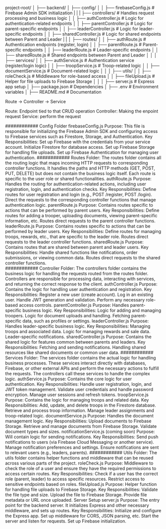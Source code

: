 project-root/
│
├── backend/
│   ├── config/
│   │   ├── firebaseConfig.js        # Firebase Admin SDK initialization
|   |
|   ├── controllers/                 # Handles request processing and business logic
│   │   ├── authController.js        # Logic for authentication-related endpoints
│   │   ├── parentController.js      # Logic for parent-specific endpoints
│   │   ├── leaderController.js      # Logic for leader-specific endpoints
│   │   ├── sharedController.js      # Logic for shared endpoints between Parent and Leader
|   |
│   ├── routes/
│   │   ├── authRoute.js             # Authentication endpoints (register, login)
│   │   ├── parentRoute.js           # Parent-specific endpoints
│   │   ├── leaderRoute.js           # Leader-specific endpoints
│   │   ├── sharedRoute.js           # Shared endpoints between Parent and Leader
│   │
│   ├── services/
│   │   ├── authService.js           # Authentication service (register/login logic)
│   │   ├── troopService.js          # Troop-related logic
│   │   ├── documentService.js       # Document-related logic
│   │
│   ├── utils/
│   │   ├── roleCheck.js             # Middleware for role-based access
│   │   ├── fileUpload.js            # Helper for file uploads to Firebase Storage
│   │
│   ├── server.js                    # Express app setup
│   ├── package.json                 # Dependencies
│   ├── .env                         # Environment variables
│   ├── README.md                    # Documentation


Route -> Controller -> Service

Route: Endpoint tied to that CRUD operation
Controller: Making the enpoint request
Service: perform the request


############
Config Folder
    firebaseConfig.js
        Purpose: This file is responsible for initializing the Firebase Admin SDK and configuring access to Firebase services such as Firestore, Storage, and Authentication.
        Key Responsibilities:
            Set up Firebase with the credentials from your service account.
            Initialize Firestore for database access.
            Set up Firebase Storage for handling file uploads.
            Set up Firebase Authentication for managing user authentication.
############
Routes Folder: The routes folder contains all the routing logic that maps incoming HTTP requests to corresponding controller functions. It handles the paths and HTTP methods (GET, POST, PUT, DELETE) but does not contain the business logic itself. Each route is specific to the user role or shared functionalities.
    authRoute.js
        Purpose: Handles the routing for authentication-related actions, including user registration, login, and authentication checks.
        Key Responsibilities:
            Define routes for user registration and login (e.g., POST /register, POST /login).
            Direct the requests to the corresponding controller functions that manage authentication logic.
    parentRoute.js
        Purpose: Contains routes specific to actions that can be performed by parent users.
        Key Responsibilities:
            Define routes for adding a trooper, uploading documents, viewing parent-specific information, etc.
            Routes direct requests to the parent controller functions.
    leaderRoute.js
        Purpose: Contains routes specific to actions that can be performed by leader users.
        Key Responsibilities:
            Define routes for managing troops, rewards, etc., that are specific to the leader role.
            Routes direct requests to the leader controller functions.
    sharedRoute.js
        Purpose: Contains routes that are shared between parent and leader users.
        Key Responsibilities:
            Handle shared functions like notifications, order submissions, or viewing common data.
            Routes direct requests to the shared controller functions.          
############
Controller Folder: The controllers folder contains the business logic for handling the requests routed from the routes folder. Controllers are responsible for processing data, interacting with services, and returning the correct response to the client.
    authController.js
        Purpose: Contains the logic for handling user authentication and registration.
        Key Responsibilities:
            Register a new user (create account).
            Log in an existing user.
            Handle JWT generation and validation.
            Perform any necessary role-based access controls.
    parentController.js
        Purpose: Handles parent-specific business logic.
        Key Responsibilities:
            Logic for adding and managing troopers.
            Logic for document uploads and handling.
            Fetching parent-specific data, such as profiles or settings.
    leaderController.js
        Purpose: Handles leader-specific business logic.
        Key Responsibilities:
            Managing troops and associated data.
            Logic for managing rewards and sale data.
            Leader-specific notifications.
    sharedController.js
        Purpose: Contains the shared logic for features common between parents and leaders.
        Key Responsibilities:
            Fetching and sending notifications.
            Handling shared resources like shared documents or common user data.
############
Services Folder: The services folder contains the actual logic for handling business processes. These services interact directly with databases, Firebase, or other external APIs and perform the necessary actions to fulfill the requests. The controllers call these services to handle the complex logic.
    authService.js
        Purpose: Contains the core logic for user authentication.
        Key Responsibilities:
            Handle user registration, login, and JWT token management.
            Validate user credentials and handle password encryption.
            Manage user sessions and refresh tokens.
    troopService.js
        Purpose: Contains the logic for managing troops and related data.
        Key Responsibilities:
            Add, update, and delete troops in the Firestore database.
            Retrieve and process troop information.
            Manage leader assignments and troop-related logic.
    documentService.js
        Purpose: Handles the document management logic.
        Key Responsibilities:
            Upload documents to Firebase Storage.
            Retrieve and manage documents from Firebase Storage.
            Validate document types and sizes.
    notificationService.js (coming soon)
        Purpose: Will contain logic for sending notifications.
        Key Responsibilities:
            Send push notifications to users (via Firebase Cloud Messaging or another service).
            Manage notification preferences and settings.
            Ensure notifications are sent to relevant users (e.g., leaders, parents).
############
Utils Folder: The utils folder contains helper functions and middleware that can be reused across various parts of the project.
    roleCheck.js
        Purpose: Middleware to check the role of a user and ensure they have the required permissions to access certain routes.
        Key Responsibilities:
            Check if a user has the correct role (parent, leader) to access specific resources.
            Restrict access to sensitive endpoints based on roles.
    fileUpload.js
        Purpose: Helper function for handling file uploads to Firebase Storage.
        Key Responsibilities:
            Validate the file type and size.
            Upload the file to Firebase Storage.
            Provide file metadata or URL once uploaded.
            Server Setup
    server.js
        Purpose: The entry point for the backend server. It initializes Express and other necessary middleware, and sets up routes.
        Key Responsibilities:
            Initialize and configure the Express app.
            Set up middleware for CORS, JSON parsing, etc.
            Start the server and listen for requests.
            Set up Firebase initialization.
